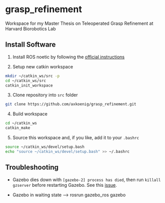 # grasp_refinement
Workspace for my Master Thesis on Teleoperated Grasp Refinement at Harvard Biorobotics Lab

## Install Software 

1. Install ROS noetic by following the [official instructions](https://wiki.ros.org/noetic/Installation/Ubuntu)

2. Setup new catkin workspace

```bash
mkdir ~/catkin_ws/src -p
cd ~/catkin_ws/src
catkin_init_workspace
```

3. Clone repository into ```src``` folder

```bash
git clone https://github.com/axkoenig/grasp_refinement.git
```

4. Build workspace

```bash
cd ~/catkin_ws
catkin_make
```

5. Source this workspace and, if you like, add it to your ```.bashrc```

```bash
source ~/catkin_ws/devel/setup.bash
echo "source ~/catkin_ws/devel/setup.bash" >> ~/.bashrc
```

## Troubleshooting

- Gazebo dies down with ```[gazebo-2] process has died```, then run ```killall gzserver``` before restarting Gazebo. See this [issue](https://answers.gazebosim.org//question/4153/gazebo-crashes-immediately-using-roslaunch-after-installing-gazebo-ros-packages/).

- Gazebo in waiting state --> rosrun gazebo_ros gazebo